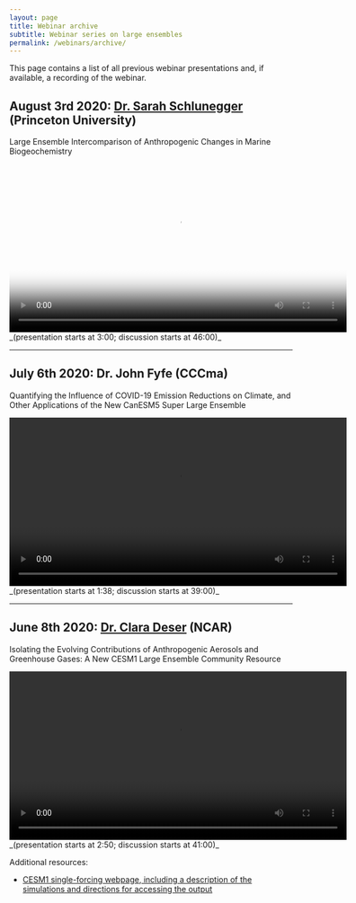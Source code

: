 ```yaml
---
layout: page
title: Webinar archive
subtitle: Webinar series on large ensembles
permalink: /webinars/archive/
---
```


This page contains a list of all previous webinar presentations and, if available, a recording of the webinar.

## August 3rd 2020: [Dr. Sarah Schlunegger](https://www.sarahschlunegger.com) (Princeton University)

Large Ensemble Intercomparison of Anthropogenic Changes in Marine Biogeochemistry

<video width="600" poster="intro_image_webinar3.png" controls>
  <source src="http://seb21.gienah.uberspace.de/SMILE_webinar3_Schlunegger.mp4" type="video/mp4">
  Your browser does not support HTML video.
</video> _(presentation starts at 3:00; discussion starts at 46:00)_


---

## July 6th 2020: Dr. John Fyfe (CCCma)

Quantifying the Influence of COVID-19 Emission Reductions on Climate, and Other Applications of the New CanESM5 Super Large Ensemble

<video width="600" controls>
  <source src="http://seb21.gienah.uberspace.de/SMILE_webinar2_Fyfe.mp4" type="video/mp4">
  Your browser does not support HTML video.
</video> _(presentation starts at 1:38; discussion starts at 39:00)_


---

## June 8th 2020: [Dr. Clara Deser](http://www.cgd.ucar.edu/staff/cdeser/) (NCAR)

Isolating the Evolving Contributions of Anthropogenic Aerosols and Greenhouse Gases: A New CESM1 Large Ensemble Community Resource

<video width="600" controls>
  <source src="http://seb21.gienah.uberspace.de/SMILE_webinar1_Deser.mp4" type="video/mp4">
  Your browser does not support HTML video.
</video> _(presentation starts at 2:50; discussion starts at 41:00)_

Additional resources:
- [CESM1 single-forcing webpage, including a description of the simulations and directions for accessing the output](
http://www.cesm.ucar.edu/working_groups/CVC/simulations/cesm1-single_forcing_le.html)

<!-- Global site tag (gtag.js) - Google Analytics -->
<!-- Analytics only implemented for archive page to count views of recordings. -->
<script async src="https://www.googletagmanager.com/gtag/js?id=UA-168908993-1"></script>
<script>
  window.dataLayer = window.dataLayer || [];
  function gtag(){dataLayer.push(arguments);}
  gtag('js', new Date());

  gtag('config', 'UA-168908993-1');
</script>


